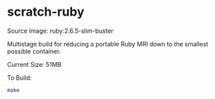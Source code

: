 # scratch-ruby

Source Image: ruby:2.6.5-slim-buster

Multistage build for reducing a portable Ruby MRI down to the smallest possible container.

Current Size: 51MB

To Build:

``` sh
make
```
